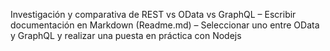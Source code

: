 Investigación y comparativa de REST vs OData vs GraphQL
– Escribir documentación en Markdown (Readme.md)
– Seleccionar uno entre OData y GraphQL y realizar una puesta en práctica con Nodejs